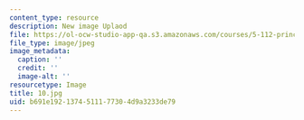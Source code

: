 ```yaml
---
content_type: resource
description: New image Uplaod
file: https://ol-ocw-studio-app-qa.s3.amazonaws.com/courses/5-112-principles-of-chemical-science-fall-2005/b691e1921374511177304d9a3233de79_10.jpg
file_type: image/jpeg
image_metadata:
  caption: ''
  credit: ''
  image-alt: ''
resourcetype: Image
title: 10.jpg
uid: b691e192-1374-5111-7730-4d9a3233de79
---
```

